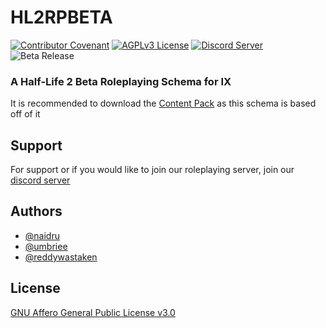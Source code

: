 # HL2RPBETA

[![Contributor Covenant](https://img.shields.io/badge/Contributor%20Covenant-2.1-4baaaa.svg)](CODE_OF_CONDUCT.md)
[![AGPLv3 License](https://img.shields.io/badge/License-AGPLv3-blue
)](https://github.com/Naidru/HL2RPBETA/blob/main/LICENSE)
[![Discord Server](https://img.shields.io/discord/1161489949300900040?logo=discord&logoColor=white&label=Discord
)](https://discord.gg/N8kqyjVzzV)
![Beta Release](https://img.shields.io/badge/Release-Beta-orange)

### A Half-Life 2 Beta Roleplaying Schema for IX

It is recommended to download the [Content Pack](https://steamcommunity.com/sharedfiles/filedetails/?id=3049488678) as this schema is based off of it

## Support

For support or if you would like to join our roleplaying server, join our [discord server](https://discord.gg/N8kqyjVzzV)

## Authors

- [@naidru](https://www.github.com/naidru)
- [@umbriee](https://github.com/Umbriee)
- [@reddywastaken](https://github.com/Reddywastaken)

## License

[GNU Affero General Public License v3.0](https://github.com/Naidru/HL2RPBETA/blob/main/LICENSE)

